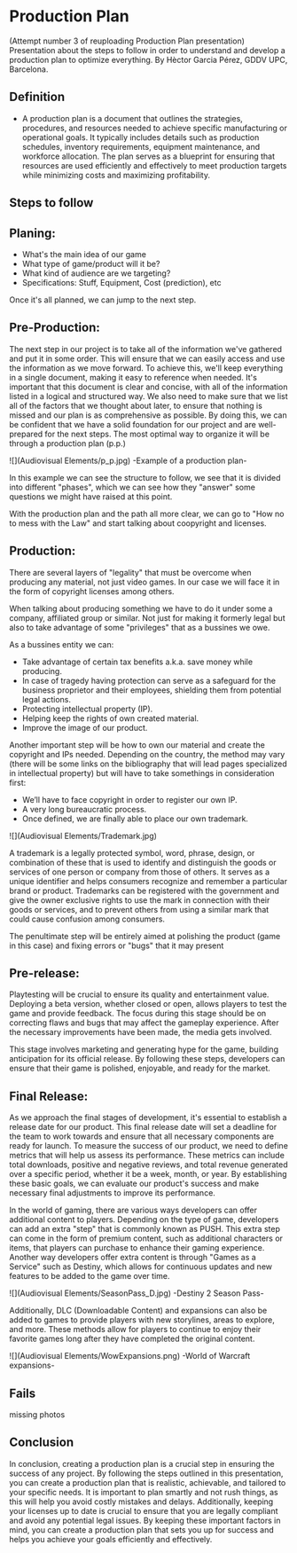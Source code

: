 # Production Plan
(Attempt number 3 of reuploading Production Plan presentation) Presentation about the steps to follow in order to understand and develop a production plan to optimize everything. By Hèctor Garcia Pérez, GDDV UPC, Barcelona.

## Definition
- A production plan is a document that outlines the strategies, procedures, and resources needed to achieve specific manufacturing or operational goals. It typically includes details such as production schedules, inventory requirements, equipment maintenance, and workforce allocation. The plan serves as a blueprint for ensuring that resources are used efficiently and effectively to meet production targets while minimizing costs and maximizing profitability.

## Steps to follow

## Planing:

* What's the main idea of our game
* What type of game/product will it be?
* What kind of audience are we targeting?
* Specifications: Stuff, Equipment, Cost (prediction), etc

Once it's all planned, we can jump to the next step.

## Pre-Production:

The next step in our project is to take all of the information we've gathered and put it in some order. This will ensure that we can easily access and use the information as we move forward. To achieve this, we'll keep everything in a single document, making it easy to reference when needed. It's important that this document is clear and concise, with all of the information listed in a logical and structured way. We also need to make sure that we list all of the factors that we thought about later, to ensure that nothing is missed and our plan is as comprehensive as possible. By doing this, we can be confident that we have a solid foundation for our project and are well-prepared for the next steps. The most optimal way to organize it will be through a production plan (p.p.)

![](Audiovisual Elements/p_p.jpg)
-Example of a production plan-

In this example we can see the structure to follow, we see that it is divided into different "phases", which we can see how they "answer" some questions we might have raised at this point.

With the production plan and the path all more clear, we can go to "How no to mess with the Law" and start talking about coopyright and licenses.

## Production:

There are several layers of "legality" that must be overcome when producing any material, not just video games. In our case we will face it in the form of copyright licenses among others.

When talking about producing something we have to do it under some a company, affiliated group or similar. Not just for making it formerly legal but also to take advantage of some "privileges" that as a bussines we owe.

As a bussines entity we can:

* Take advantage of certain tax benefits a.k.a. save money while producing.
* In case of tragedy having protection can serve as a safeguard for the business proprietor and their employees, shielding them from potential legal actions.
* Protecting intellectual property (IP).
* Helping keep the rights of own created material.
* Improve the image of our product. 

Another important step will be how to own our material and create the copyright and IPs needed. Depending on the country, the method may vary (there will be some links on the bibliography that will lead pages specialized in intellectual property) but will have to take somethings in consideration first:

* We’ll have to face copyright in order to register our own IP.
* A very long bureaucratic process.
* Once defined, we are finally able to place our own trademark.

![](Audiovisual Elements/Trademark.jpg)

A trademark is a legally protected symbol, word, phrase, design, or combination of these that is used to identify and distinguish the goods or services of one person or company from those of others. It serves as a unique identifier and helps consumers recognize and remember a particular brand or product. Trademarks can be registered with the government and give the owner exclusive rights to use the mark in connection with their goods or services, and to prevent others from using a similar mark that could cause confusion among consumers.

The penultimate step will be entirely aimed at polishing the product (game in this case) and fixing errors or "bugs" that it may present

## Pre-release:

Playtesting will be crucial to ensure its quality and entertainment value. Deploying a beta version, whether closed or open, allows players to test the game and provide feedback. The focus during this stage should be on correcting flaws and bugs that may affect the gameplay experience. After the necessary improvements have been made, the media gets involved. 

This stage involves marketing and generating hype for the game, building anticipation for its official release. By following these steps, developers can ensure that their game is polished, enjoyable, and ready for the market.

## Final Release:

As we approach the final stages of development, it's essential to establish a release date for our product. This final release date will set a deadline for the team to work towards and ensure that all necessary components are ready for launch. To measure the success of our product, we need to define metrics that will help us assess its performance. These metrics can include total downloads, positive and negative reviews, and total revenue generated over a specific period, whether it be a week, month, or year. By establishing these basic goals, we can evaluate our product's success and make necessary final adjustments to improve its performance.

In the world of gaming, there are various ways developers can offer additional content to players. Depending on the type of game, developers can add an extra "step" that is commonly known as PUSH. This extra step can come in the form of premium content, such as additional characters or items, that players can purchase to enhance their gaming experience. Another way developers offer extra content is through "Games as a Service" such as Destiny, which allows for continuous updates and new features to be added to the game over time.

![](Audiovisual Elements/SeasonPass_D.jpg)
-Destiny 2 Season Pass-

Additionally, DLC (Downloadable Content) and expansions can also be added to games to provide players with new storylines, areas to explore, and more. These methods allow for players to continue to enjoy their favorite games long after they have completed the original content.

![](Audiovisual Elements/WowExpansions.png)
-World of Warcraft expansions- 

## Fails 

missing photos

## Conclusion 

In conclusion, creating a production plan is a crucial step in ensuring the success of any project. By following the steps outlined in this presentation, you can create a production plan that is realistic, achievable, and tailored to your specific needs. It is important to plan smartly and not rush things, as this will help you avoid costly mistakes and delays. Additionally, keeping your licenses up to date is crucial to ensure that you are legally compliant and avoid any potential legal issues. By keeping these important factors in mind, you can create a production plan that sets you up for success and helps you achieve your goals efficiently and effectively.
 
